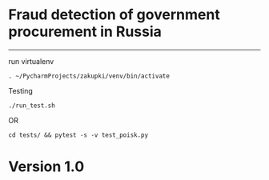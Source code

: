 # Fraud detection of government procurement in Russia
---
run virtualenv
```shell
. ~/PycharmProjects/zakupki/venv/bin/activate
```
Testing
```shell
./run_test.sh
```
OR
```shell
cd tests/ && pytest -s -v test_poisk.py
```

# Version 1.0
